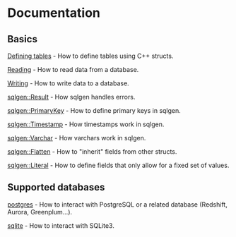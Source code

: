 # Documentation

## Basics

[Defining tables](defining_tables.md) - How to define tables using C++ structs.

[Reading](reading.md) - How to read data from a database.

[Writing](writing.md) - How to write data to a database.

[sqlgen::Result](result.md) - How sqlgen handles errors.

[sqlgen::PrimaryKey](primary_key.md) - How to define primary keys in sqlgen.

[sqlgen::Timestamp](timestamp.md) - How timestamps work in sqlgen.

[sqlgen::Varchar](varchar.md) - How varchars work in sqlgen.

[sqlgen::Flatten](flatten.md) - How to "inherit" fields from other structs.

[sqlgen::Literal](literal.md) - How to define fields that only allow for a fixed set of values.

## Supported databases

[postgres](postgres.md) - How to interact with PostgreSQL or a related database (Redshift, Aurora, Greenplum...).

[sqlite](sqlite.md) - How to interact with SQLite3. 
